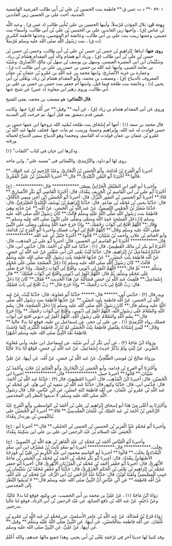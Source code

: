 ٧٩٠١ -** د ت عس ق:** فاطمة بنت الحسين بْن علي بْن أَبي طالب القرشية الهاشمية المدنية، أخت علي بن الحسين زين العابدين.

**روت عَن:** بلال المؤذن مُرْسلاً، وأبيها الحسين بن علي بْنأَبِي طالب (د عس ق) ، وعبد اللَّه بْن عباس (ق) ، وأخيها زين العابدين علي بن الحسين بْن علي بْن أَبي طالب، وأسماء بنت عميس، وعمتها زينب بنت علي بن أَبي طالب، وعائشة أم المؤمنين، وجدتها فاطمة الكبري (ت ق) ، بنت رَسُول اللَّهِ صلى الله عليه وسلم مُرْسلاً.

**روى عنها:** ابناها: إِبْرَاهِيم بْن حسن بْن حسن بْن علي بْن أَبي طالب، وحسن بْن حسن بْن حسن بْن علي بْن أَبي طالب (ق) ، وزياد أبو هشام والد أَبِي المقدام هِشَام بْن زياد، وسُلَيْمان ابن أَبي المغيرة العبسي، وسهل بن يوسف بْن سهل بْن مالك الأَنْصارِيّ، وشَيْبَة بن نعامة الضبي، وابنها عَبد الله بن حسن بن حسن بن علي بن أَبي طالب (ت ق) ، وعمارة بن غزية الأَنْصارِيّ، وابنها محمد بن عَبد اللَّهِ بن عَمْرو بْن عثمان بْن عفان المعروف بالديباج (ق) ، ومصعب بن محمد، وأَبُو المقدام هشام بْن زياد، ويَعْلَى بْن أَبي يحيى (د) ، وعائشة بنت طلحة فيما قيل، وابنتها أم جعفر بنت حسن بن حسن بن علي بن أَبي طالب، وروى زهير ابن معاوية (د عس) عن شيخ عنها.

**قال النَّسَائي:** هو مصعب بن محمد، يعني الشيخ.

وروي عَن أبي المقدام هشام بن زياد (ق) ، عَن أبيه،** وقيل:** عن أُمِّه (ق) عنها. وكانت فيمن قدم دمشق بعد قتل أبيها، ثم خرجت إلى المدينة.

قال محمد بن سعد (١) : أمها أم إِسْحَاق بنت طلحة بْنعُبَيد الله تزوجها ابن عمها حسن بن حسن فولدت له عَبد الله، وإبراهيم وحسنا، وزينب، ثم مات عنها. فخلف عليها عَبد اللَّهِ بْن عَمْرو بْن عثمان بن عفان فولدت له القاسم، ومحمدا وهو الديباج سمي الديباج لجماله ورقته.

وذكرها ابن حبان في كتاب "الثقات" (١) .

روى لها أبو داود، والتِّرْمِذِيّ، والنَّسَائي في "مسند علي"، وابن ماجه.

أخبرنا أَبُو الْفَرَجِ بْنُ قُدَامَةَ، وأَبُو الْحَسَنِ بْنُ الْبُخَارِيِّ، وعَبْدُ الرَّحِيمِ بْنُ عَبد المَلِك،** قَالُوا:** أَخْبَرَنَا أَبُو اليُمْنِ الْكِنْدِيُّ،** قال:** أخبرنا الْحُسَيْنُ بْنُ عَلِيٍّ الْمُقْرِئُ.

(ح) : وأخبرنا أبو العز ابن الصَّيْقَلِ الْحَرَّانِيُّ بِمِصْرَ،************ قال:************ أَخْبَرَنَا أَبُو علي بْن أَبي الْقَاسِم بْنِ الْخَرِيفِ بِبَغْدَادَ، قال: أَخْبَرَنَا الْقَاضِي أَبُو بَكْرٍ الأَنْصارِيّ.** قَالا:** أخبرنا أَبُو الحسين بْن النقور الْبَزَّازُ، قال: أخبرنا أَبُو الْحُسَيْنِ ابْن أَخِي مِيمِي الدَّقَّاقُ، قال: حَدَّثَنَا يحيى بْن مُحَمَّد بْن صَاعِدٍ، قال: حَدَّثَنَا إِبْرَاهِيمُ بْنُ يُوسُفَ الْكِنْدِيُّ الصَّيْرَفِيُّ، قال: حَدَّثَنَا سُعَيْرُ بْنُ الْخِمْسِ التَّمِيمِيُّ، عَنْ عَبد اللَّهِ بْنِ الْحَسَنِ، عَنْ أُمِّه،** عَنْ جَدَّتِهِ وهِيَ فَاطِمَةُ بنت رَسُول اللَّهِ صَلَّى اللَّهُ عَلَيْهِ وسَلَّمَ قَالَتْ:** كَانَ رَسُولُ اللَّهِ صلى الله عليه وسلم إِذَا دَخَلَ الْمَسْجِدَ حَمِدَ اللَّهَ وسَمَّى وصَلَّى عَلَى النَّبِيِّ صلى الله عليه وسلم،** وَقَال:** اللَّهُمَّ افْتَحْ لِي أَبْوَابَ رَحْمَتِكَ،** وإِذَا خَرَجَ حَمِدَ اللَّهُ وسَمَّى وصَلَّى على النَّبِيّ صَلَّى اللَّهُ عليه وسلم وَقَال:** اللَّهُمَّ افْتَحْ لِي أبواب فضلك.وأخبرنا أَبُو الْفَرَجِ بْنُ قُدَامَةَ، وأبو الغنائم بْن علان، وأحمد بْنُ شَيْبَانَ،** قَالُوا:** أَخْبَرَنَا حَنْبَلُ بْن عَبد الله،************ قال:************ أَخْبَرَنَا أبو القاسم ابن الحصين، قال: أخبرنا أَبُو علي بْن المذهب، قال: أَخْبَرَنَا أبو بكر بْن مالك القَطِيعِيّ، قال (١) : حَدَّثَنَا عَبد اللَّهِ بْن أَحْمَدَ، قال: حَدَّثني أبي، قال: حَدَّثَنَا إِسْمَاعِيلُ بْنُ إِبْرَاهِيمَ، قال: حَدَّثَنَا لَيْثٌ يَعْنِي ابْنَ أَبي سُلَيْمٍ، عَنْ عَبد اللَّهِ بْنِ حَسَنٍ، عَنْ أُمِّه فَاطِمَةَ بِنْتِ حُسَيْنٍ،** عَنْ جَدَّتِهَا فَاطِمَةَ بِنْتِ رَسُول اللَّهِ صلى الله عليه وسَلَّمَ قَالَتْ:** كَانَ رَسُولُ اللَّهِ صلى الله عليه وسلم إِذَا دَخَلَ الْمَسْجِدَ صَلَّى عَلَى مُحَمَّدٍ وسَلَّمَ،**** ثُمَّ قال:**** اللَّهُمَّ اغْفِرْ لِي ذُنُوبِي، وافْتَحْ لِي أَبْوَابَ رَحْمَتِكَ. وإِذَا خَرَجَ صَلَّى عَلَى مُحَمَّدٍ وسَلَّمَ، ثُمَّ قال: اللَّهُمَّ اغْفِرْ لِي ذُنُوبِي وافْتَحْ لِي أَبْوَابَ فَضْلِكَ".** قال إِسْمَاعِيلُ:** فَلَقِيتُ عَبد اللَّهِ بْنَ حَسَنٍ فَسَأَلْتُهُ عَنْ هَذَا الْحَدِيثِ،** فَقَالَ:** كَانَ إِذَا دَخَلَ قال: رَبِّ افْتَحْ لِي بَابَ رَحْمَتِكَ،** وإِذَا خَرَجَ قال:** رَبِّ افْتَحْ لِي بَابَ فَضْلِكَ.

وبِهِ، قال (٢) : حَدَّثني أَبِي،****** قال:****** حَدَّثَنَا أَبُو مُعَاوِيَةَ، قال: حَدَّثَنَا لَيْثٌ، عَنْ عَبد اللَّهِ بْن الحسن، عَنْ أُمِّه فاطمة بِنْتِ حُسَيْنٍ،** عَنْ جَدَّتِهَا فَاطِمَةَ بنت رَسُول اللَّهِ صَلَّى اللَّهُ عليه وسلم قال:** كَانَ رَسُولُ اللَّهِ صلى الله عليه وسلم إِذَا دَخَلَ الْمَسْجِدَ، قال: بِسْمِ اللَّهِ والسَّلامُ عَلَى رَسُولِ اللَّهِ، اللَّهُمَّ اغْفِرْ لِي ذُنُوبِي، وافْتَحْ لِي أَبْوَابَ رَحْمَتِكَ.** وإِذَا خَرَجَ قال:** بِسْمِ اللَّهِ والسَّلامُ عَلَى رَسُولِ اللَّهِ، اللَّهُمَّ اغْفِرْ لِي ذنوبي افتح لي أبواب فضلك.رواه التِّرْمِذِيّ (١) ، عن علي بْن حجر، عن إسماعيل بن علية، فوقع لنا بدلا عاليا،** وَقَال:** لَيْسَ إِسْنَادُهُ بِمُتَّصِلٍ فَاطِمَةُ بِنْتُ الْحُسَيْنِ لَمْ تُدْرِكْ فَاطِمَةَ الْكُبْرَى إِنَّمَا عَاشَتْ فَاطِمَةُ بَعْدَ النَّبِيُّ صلى الله عليه وسلم أَشْهُرًا.

ورَوَاهُ ابْنُ مَاجَهْ (٢) ، عَن أَبِي بَكْر بْن أَبي شَيْبَة، عن إسماعيل ابن علية، وأبي مُعَاوِيَةَ الضَّرِيرِ، عَنْ لَيْثٍ ولَمْ يَذْكُرْ حَدِيثَ إِسْمَاعِيلَ، عَنْ عَبد اللَّهِ بْنِ حَسَنٍ، فَوَقَعَ لَنَا بَدَلا عَالِيًا.

ورَوَاهُ صَالِحُ بْنُ مُوسَى الطَّلْحِيُّ، عَنْ عَبد اللَّهِ بْنِ حَسَنٍ، عَنْ أُمِّه، عَن أَبِيهَا، عَنْ عَلِيٍّ.

وأَخْبَرَنَا أَبُو الفرج بْن قدامة، وأبو الْحَسَن بْنُ الْبُخَارِيِّ، وأَبُو الْغَنَائِمِ بْنُ عَلانَ، وأَحْمَدُ بْنُ شَيْبَانَ،** قَالُوا:** أخبرنا حنبل،************** قال:************** أخبرنا ابن الْحُصَيْنِ، قال: أخبرنا ابْنُ الْمُذْهِب، قال: أخبرنا القَطِيعِيّ، قال (٣) : حَدَّثَنَا عَبد اللَّهِ بْن أَحْمَدَ، قال: حَدَّثني أبي، قال: حَدَّثَنَا وكيع، قال: حَدَّثَنَا عَبد اللَّهِ بْن سَعِيد بْنِ أَبي هِنْدٍ، عَنِ مُحَمَّد بْن عَبد اللَّهِ بْن عَمْرو بْنِ عُثْمَانَ، عن أُمِّه فَاطِمَةَ ابْنَةِ حُسَيْنٍ، عَنِ ابْنِ عَبَّاسٍ، قال: قال رَسُولُ اللَّهِ صلى الله عليه وسلم: لا تديموا النظر إلى المجذمين.

وأَخْبَرَنَا بِهِ أَعْلَى مِنْ هَذَا أبو إسحاق إِبْرَاهِيم بْن علي بْن أَحْمَدَ بْن الواسطي، وأَبُو الْفَرِجِ عَبْدُ الرَّحْمَنِ بْنُ أَحْمَدَ بْنِ عَبد المَلِك بْنِ عُثْمَانَ الْمَقْدِسِيُّ،** قَالا:** أخبرنا أَبُو الْحُسَيْنِ علي بْنالنَّفِيسِ بْنِ بورندازَ بِبَغْدَادَ.

(ح) : وأخبرنا أَبُو مُحَمَّدٍ عَبْدُ الْعَزِيزِ بْن الحسين بْن الحسن بْن الخليلي،** قال:** أخبرنا أبو الْحَسَن عَبْد السلام بْن عَبْد الرحمن ابن علي بن علي ابن سَكِينَةَ بِبَغْدَادَ.

(ح) : وأخبرنا أَبُو الْعَبَّاس أَحْمَد بْن مُحَمَّد بْن عَبْدِ الْقَاهِرِ بْنِ هِبَةِ اللَّهِ بْنِ النَّصِيبِيِّ بِحَلَبَ،************ قال:************ أخبرنا أبو سَعْدٍ ثَابِتُ بْنُ مُشَرِّفِ ابن أَبي سَعْدٍ الْبَغْدَادِيُّ بِحَلَبَ،** قَالُوا:** أخبرنا أبو القاسم محمود ابن عَبْدِ الْكَرِيمِ بْنِ عَلِيِّ بْنِ فُورَجَةَ الأَصْبَهَانِيُّ بِبَغْدَادَ، قال: أخبرنا أَبُو بَكْر مُحَمَّد بْن أَحْمَد بْن مُحَمَّد بْن الْحَسَن بْن مَاجَهْ الأَبْهَرِيُّ، قال: أخبرنا أَبُو جَعْفَر أَحْمَد بْن مُحَمَّد بْن الْمَرْزُبَانِ الأَبْهَرِيُّ، قال: أخبرنا أَبُو جعفر مُحَمَّد بْن إِبْرَاهِيم بْن يَحْيَى بْنِ الْحَكَمِ الْحَزَوَّرِيُّ، قال: حَدَّثَنَا أَبُو جَعْفَرٍ مُحَمَّدُ بْنُ سُلَيْمان بْنِ حَبِيبٍ الْمِصِّيصِيُّ ولَقَبُهُ لُوَيْنٌ، قال: حَدَّثَنَا عَبْدُ الرَّحْمَنِ بْنُ أَبي الزِّنَادِ، عَنْ مُحَمَّدِ بْنِ عَبْدِ اللَّهِ، عَنْ أُمِّه فَاطِمَةَ،** عَنِ ابْنِ عَبَّاسٍ أَنَّ النَّبِيُّ صلى الله عليه وسلم قال:** لا تُدِيمُوا النَّظَرَ إِلَى المجذمين.

رَوَاهُ ابْنُ مَاجَهْ (١) ، عَنْ عَلِيِّ بن محمد بن أَبي الخصيب، عن وكيع، فوقع لنا بدلا عَالِيًا، وعَنْ دُحَيْمٍ، عَنْ عَبد الله بْن نافع الصائغ، عَن عَبْد الرحمن بْن أَبي الزناد، فوقع لنا عاليا بدرجتين.

رَوَاهُ فَرَجُ بْنُ فُضَالَةَ، عَنْ عَبد اللَّهِ بْن عامر الأَسلميّ، عن مُحَمَّد بْن عَبد اللَّهِ بْن عَمْرو بْنِ عُثْمَانَ، عن أُمِّه فاطمة بنتالْحُسَيْنِ، عَن أَبِيهَا، عَنِ النَّبِيِّ صَلَّى اللَّهُ عَلَيْهِ وسَلَّمَ،** وقيل:** عَن أَبِيهَا، عَنْ عَلِيٍّ، عَنِ النَّبِيُّ صلى الله عليه وسلم.

وقد كتبنا لها حديثا آخر فِي تَرْجَمَةِ يَعْلَى بْنِ أَبي يحيى. وهذا جميع مالها عندهم، والله أَعْلَمُ.